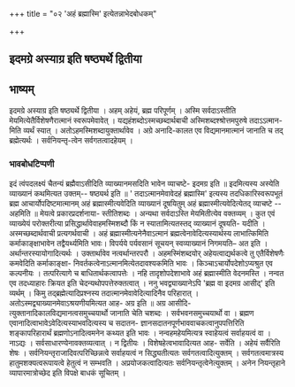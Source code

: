 +++
title = "०२ 'अहं ब्रह्मास्मि' इत्येतन्नाभेदबोधकम्"

+++


## इदमग्रे अस्याग्र इति षष्ठ्यर्थे द्वितीया

## **भाष्यम्**

इदमग्रे अस्याग्र इति षष्ठ्यर्थे द्वितीया । अहम् अहेयं, ब्रह्म परिपूर्णम् । अस्मि सर्वदाऽस्तीति मेयमित्येतैर्विशेषणैरात्मानं स्वरूपमेवावेत् । यद्यहंशब्दोऽस्मच्छब्दार्थबाची अस्मिशब्दश्श्रोत्तमपुरुषे तदाऽऽत्मान- मिति व्यर्थं स्यात् । अतोऽहमस्मिशब्दायुक्तार्थावेव । अग्रे अनादि-कालत एव विद्यमानमात्मानं जानाति च तद् ब्रह्मेत्यर्थः । सर्वनियन्तृ-त्वेन सर्वगतत्वादहेयम् ।

### **भावबोधटिप्पणी**

इदं त्वंपदलक्ष्यं चैतन्यं ब्रह्मैवाऽसीदिति व्याख्यानमसदिति भावेन व्याचष्टे- इदमग्र इति ॥ इदमित्यस्य अस्येति व्याख्यानं कथमित्यत उक्तम्-- षष्ठ्यर्थ इति ॥ ' तदाऽत्मानमेवावेदहं ब्रह्मास्मि' इत्यस्य तदधिकारिस्वरूपभूतं ब्रह्म आचार्योपदिष्टमात्मानम् अहं ब्रह्मास्मीत्यवेदिति व्याख्यानं दूषयितुम् अहं ब्रह्मास्मीत्यवेदित्येतद् व्याचष्टे -- अहमिति ॥ मेयत्वे प्रकारप्रदर्शनाया- स्तीतिशब्दः । अन्यथा सर्वदाऽस्ति मेयमितीत्येव वक्तव्यम् । कुत एवं व्याख्येयं परोक्तरीत्या प्रसिद्धार्थावेवाहमस्मिशब्दौ किं न स्यातामित्यतस्तद् व्याख्यानं दूषयति- यदीति । अस्मच्छब्दार्थवाची प्रत्यगर्थवाची । अहं ब्रह्मास्मीत्यनेनैवाऽत्मानं ब्रह्मत्वेनावेदित्यस्यार्थस्य लाभात्किमिति कर्माकाङ्क्षाभावेन तद्वैयर्थ्यमिति भावः। विपर्यये पर्यवसानं सूचयन् स्वव्याख्यानं निगमयति– अत इति । अर्थान्तरस्यायोगादित्यर्थः । उक्तार्थावेव नत्वर्थान्तरपरौ । अहमस्मिंशब्दयोर् अहेयत्वाद्यर्थकत्वे तु एतैर्विशेषणैः कमवेदिति कर्माकाङ्क्षा- निवर्तकत्वेनाऽत्मानमित्येतदावश्यकमिति भावः । किञ्चाऽचार्योपदेशोऽप्यश्रुत एव कल्पनीयः । तत्परित्यागे च बाधितार्थकत्वापत्तेः । नहि तादृशोपदेशाभावे अहं ब्रह्मास्मीति वेदनमस्ति । नन्वत एव तदध्याहारः क्रियत इति चेदन्यथोपपत्तेरुक्तत्वात् । ननु भवद्व्याख्यानेऽपि 'ब्रह्म वा इदमग्र आसीद्' इति व्यर्थम् । किमु तद्ब्रह्मेत्यादिप्रश्नस्य तदात्मानमेवावेदित्यादिनैव परिहारात् । अतोऽस्मद्व्याख्यानमेवाऽश्रयणीयमित्यत आह- अग्र इति ॥ अग्र आसीदि- त्युक्तानादिकालविद्यमानत्वसमुच्चयार्थो जानाति चेति चशब्दः । सर्वभवनसमुच्चयार्थो वा । ब्रह्मण एवानादित्वाभावेऽवेदित्यस्याभवदित्यस्य च सदातन- ज्ञानसदातनपूर्णभाववाचकत्वानुपपत्तिरिति शङ्कापरिहारार्थं ब्रह्मणोऽनादित्वमनेन कथ्यत इति भावः । नन्वहमहेयमित्यत्र स्वाहेयत्वं सर्वाहयत्वं वा । नाऽद्यः । सर्वसाधारण्येनावक्तव्यत्वात् । न द्वितीयः । विशेषहेत्वभावादित्यत आह- सर्वेति । अहेयं सर्वैरिति शेषः । सर्वनियन्तृराजादिवत्परिच्छिन्नत्वे सर्वाहयत्वं न सिद्ध्यतीत्यतः सर्वगतत्वादित्युक्तम् । सर्वगतत्वमात्रस्य हातुमशक्यत्वरूपायत्वे हेतुत्वं न सम्भवति । अप्रयोजकत्वादित्यतः सर्वनियन्तृत्वेनेत्युक्तम् । अनेन नियन्तृहाने व्यापारमात्रोच्छेद इति विपक्षे बाधकं सूचितम् ।

